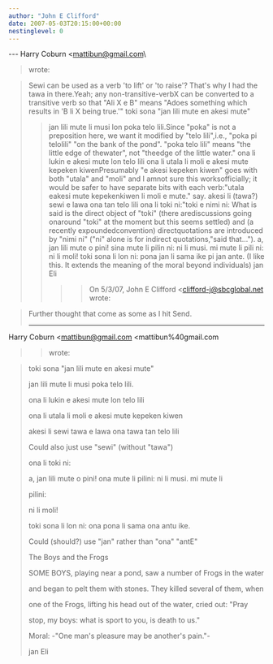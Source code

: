 ```yaml
---
author: "John E Clifford"
date: 2007-05-03T20:15:00+00:00
nestinglevel: 0
---
```

\---
 Harry Coburn <[mattibun@gmail.com](mailto://mattibun@gmail.com)\
> wrote:

> Sewi can be used as a verb 'to lift' or 'to raise'? That's why I had the
> tawa in there.Yeah; any non-transitive-verbX can be converted to a transitive verb so that "Ali X e B" means "Adoes something which results in 'B li X being true.'"
> toki sona "jan lili mute en akesi mute"
>> jan lili mute li musi lon poka telo lili.Since "poka" is not a preposition here, we want it modified by "telo lili",i.e., "poka pi telolili" "on the bank of the pond". "poka telo lili" means "the little edge of thewater", not "theedge of the little water."
> ona li lukin e akesi mute lon telo lili
> ona li utala li moli e akesi mute kepeken kiwenPresumably "e akesi kepeken kiwen" goes with both "utala" and "moli" and I amnot sure this worksofficially; it would be safer to have separate bits with each verb:"utala eakesi mute kepekenkiwen li moli e mute." say.
> akesi li (tawa?) sewi e lawa ona tan telo lili
> ona li toki ni:"toki e nimi ni: What is said is the direct object of "toki" (there arediscussions going onaround "toki" at the moment but this seems settled) and (a recently expoundedconvention) directquotations are introduced by "nimi ni" ("ni" alone is for indirect quotations,"said that...").
> a, jan lili mute o pini! sina mute li pilin ni: ni li musi. mi mute li
> pili ni: ni li moli!
>> toki sona li lon ni: pona jan li sama ike pi jan ante. (I like this. It
> extends the meaning of the moral beyond individuals)
>> jan Eli
>>>> On 5/3/07, John E Clifford <[clifford-j@sbcglobal.net](mailto://clifford-j@sbcglobal.net)\
> wrote:

> 
>> 
> Further thought that come as some as I hit Send.
> 
>> 
> ---
 Harry Coburn <[mattibun@gmail.com](mailto://mattibun@gmail.com) <mattibun%40gmail.com
>> wrote:

> 
>> 
> 
> toki sona "jan lili mute en akesi mute"
> 
> 
>> 
> 
> jan lili mute li musi poka telo lili.
> 
> 
> ona li lukin e akesi mute lon telo lili
> 
> 
> ona li utala li moli e akesi mute kepeken kiwen
> 
> 
> akesi li sewi tawa e lawa ona tawa tan telo lili
> 
>> 
> Could also just use "sewi" (without "tawa")
> 
>> 
> 
> ona li toki ni:
> 
> 
> a, jan lili mute o pini! ona mute li pilini: ni li musi. mi mute li
> 
> pilini:
> 
> 
> ni li moli!
> 
> 
>> 
> 
> toki sona li lon ni: ona pona li sama ona antu ike.
> 
>> 
> Could (should?) use "jan" rather than "ona" "antE"
> 
>> 
> 
> The Boys and the Frogs
> 
> 
>> 
> 
> SOME BOYS, playing near a pond, saw a number of Frogs in the water
> 
> 
> and began to pelt them with stones. They killed several of them, when
> 
> 
> one of the Frogs, lifting his head out of the water, cried out: "Pray
> 
> 
> stop, my boys: what is sport to you, is death to us."
> 
> 
>> 
> 
> Moral: -"One man's pleasure may be another's pain."-
> 
> 
>> 
> 
>> 
> 
>> 
> 
> jan Eli
> 
> 
>> 
>> 
>> 
>>